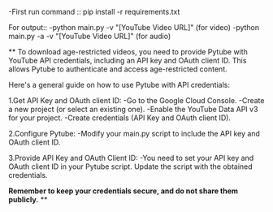 -First run command :: pip install -r requirements.txt



For output::
-python main.py -v "[YouTube Video URL]"   (for video)
-python main.py -a -v "[YouTube Video URL]"   (for audio)


**
To download age-restricted videos, you need to provide Pytube with YouTube API credentials, including an API key and OAuth client ID.
This allows Pytube to authenticate and access age-restricted content.

Here's a general guide on how to use Pytube with API credentials:

1.Get API Key and OAuth client ID:
  -Go to the Google Cloud Console.
  -Create a new project (or select an existing one).
  -Enable the YouTube Data API v3 for your project.
  -Create credentials (API Key and OAuth client ID).

2.Configure Pytube:
  -Modify your main.py script to include the API key and OAuth client ID.

3.Provide API Key and OAuth Client ID:
  -You need to set your API key and OAuth client ID in your Pytube script. Update the script with the obtained credentials.

**Remember to keep your credentials secure, and do not share them publicly.** 
**
